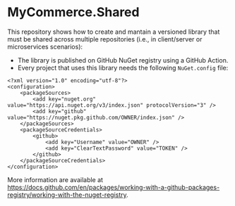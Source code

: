 # MyCommerce.Shared

This repository shows how to create and mantain a versioned library that must be shared across multiple repositories (i.e., in client/server or microservices scenarios):

- The library is published on GitHub NuGet registry using a GitHub Action.
- Every project that uses this library needs the following `NuGet.config` file:

```
<?xml version="1.0" encoding="utf-8"?>
<configuration>
    <packageSources>
        <add key="nuget.org" value="https://api.nuget.org/v3/index.json" protocolVersion="3" />
        <add key="github" value="https://nuget.pkg.github.com/OWNER/index.json" />
    </packageSources>
    <packageSourceCredentials>
        <github>
            <add key="Username" value="OWNER" />
            <add key="ClearTextPassword" value="TOKEN" />
        </github>
    </packageSourceCredentials>
</configuration>
```

More information are available at https://docs.github.com/en/packages/working-with-a-github-packages-registry/working-with-the-nuget-registry.
